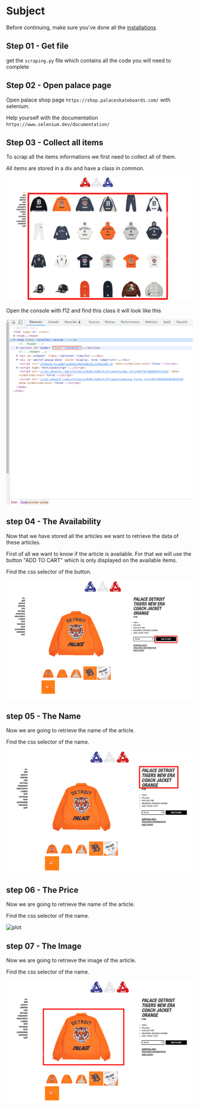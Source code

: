 # Subject

Before continuing, make sure you've done all the [installations](https://github.com/paulmondon/Workshop_Scraping/blob/main/Installations.md)

## Step 01 - Get file

get the `scraping.py` file which contains all the code you will need to complete

## Step 02 - Open palace page

Open palace shop page `https://shop.palaceskateboards.com/` with selenium.

Help yourself with the documentation `https://www.selenium.dev/documentation/`

## Step 03 - Collect all items

To scrap all the items informations we first need to collect all of them.

All items are stored in a div and have a class in common.

![plot](https://github.com/paulmondon/Workshop_Scraping/blob/main/asides/images/workshop.png)

Open the console with f12 and find this class it will look like this

![plot](https://github.com/paulmondon/Workshop_Scraping/blob/main/asides/images/class.png)

## step 04 - The Availability

Now that we have stored all the articles we want to retrieve the data of these articles.

First of all we want to know if the article is available. For that we will use the button "ADD TO CART" which is only displayed on the available items.

Find the css selector of the button.

![plot](https://github.com/paulmondon/Workshop_Scraping/blob/main/asides/images/add.png)

## step 05 - The Name

Now we are going to retrieve the name of the article.

Find the css selector of the name.

![plot](https://github.com/paulmondon/Workshop_Scraping/blob/main/asides/images/nom.png)

## step 06 - The Price

Now we are going to retrieve the name of the article.

Find the css selector of the name.

![plot](https://github.com/paulmondon/Workshop_Scraping/blob/main/asides/images/disponibilité.png)

## step 07 - The Image

Now we are going to retrieve the image of the article.

Find the css selector of the name.

![plot](https://github.com/paulmondon/Workshop_Scraping/blob/main/asides/images/image.png)
